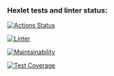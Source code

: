 ### Hexlet tests and linter status:
[![Actions Status](https://github.com/AlexanderIzmailov/frontend-project-46/workflows/hexlet-check/badge.svg)](https://github.com/AlexanderIzmailov/frontend-project-46/actions)

[![Linter](https://github.com/AlexanderIzmailov/frontend-project-46/actions/workflows/linter.yml/badge.svg)](https://github.com/AlexanderIzmailov/frontend-project-46/actions/workflows/linter.yml)

[![Maintainability](https://api.codeclimate.com/v1/badges/0b4b664dcfff91da9194/maintainability)](https://codeclimate.com/github/AlexanderIzmailov/frontend-project-46/maintainability)

[![Test Coverage](https://api.codeclimate.com/v1/badges/0b4b664dcfff91da9194/test_coverage)](https://codeclimate.com/github/AlexanderIzmailov/frontend-project-46/test_coverage)
